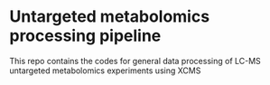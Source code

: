 # Untargeted metabolomics processing pipeline
This repo contains the codes for general data processing of LC-MS untargeted metabolomics experiments using XCMS
